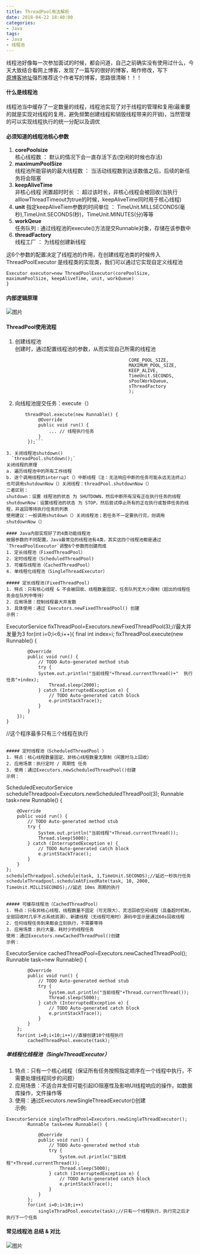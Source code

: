 ```yaml
---
title: ThreadPool用法解析
date: 2018-04-22 18:40:00
categories:
- Java
tags:
- Java
- 线程池
---
```


线程池好像每一次参加面试的时候，都会问道，自己之前确实没有使用过什么，今天大致结合看网上博客，发现了一篇写的很好的博客，略作修改，写下  
[原博客地址](https://www.jianshu.com/p/0e4a5e70bf0e)强烈推荐这个作者写的博客，思路很清晰！！！

<!--more-->

#### 什么是线程池  
线程池当中缓存了一定数量的线程，线程池实现了对于线程的管理和复用(最重要的就是实现对线程的复用，避免频繁创建线程和销毁线程带来的开销)，当然管理的可以实现线程执行的统一分配以及调优  
#### 必须知道的线程池核心参数  
1. **corePoolsize**  
核心线程数 ：  默认的情况下会一直存活下去(空闲的时候也存活)
2. **maximumPoolSize**  
线程池所能容纳的最大线程数 ：  当活动线程数到达该数值之后，后续的新任务将会阻塞 
3. **keepAliveTime**  
非核心线程 闲置超时时长 ：   超过该时长，非核心线程会被回收(当执行alllowThreadTimeout为true的时候，keepAliveTime同时用于核心线程)
4. **unit**
指定keepAliveTiem参数的时间单位 ： TimeUnit.MILLSECONDS(毫秒),TimeUnit.SECONDS(秒)，TimeUnit.MINUTES(分)等等
5. **workQeue**  
任务队列 :  通过线程池的execute()方法提交Runnable对象，存储在该参数中
6. **threadFactory**  
线程工厂 ： 为线程创建新线程  

这6个参数的配置决定了线程池的作用，在创建线程池类的时候传入  
ThreadPoolExecutor 是线程类的实现类，我们可以通过它实现自定义线程池  
```
Executor executor=new ThreadPoolExecutor(corePoolSize, maximumPoolSize, keepAliveTime, unit, workQueue)
}
```  

#### 内部逻辑原理  
![图片](https://upload-images.jianshu.io/upload_images/944365-90cfd4951a587ebd.png?imageMogr2/auto-orient/strip%7CimageView2/2/w/700)  

#### ThreadPool使用流程  
1. 创建线程池  
创建时，通过配置线程池的参数，从而实现自己所需的线程池
```Executor threadPool = new ThreadPoolExecutor(
                                              CORE_POOL_SIZE,
                                              MAXIMUM_POOL_SIZE,
                                              KEEP_ALIVE,
                                              TimeUnit.SECONDS,
                                              sPoolWorkQueue,
                                              sThreadFactory
                                              );
```
2. 向线程池提交任务：execute（）
```// 说明：传入 Runnable对象
       threadPool.execute(new Runnable() {
            @Override
            public void run() {
                ... // 线程执行任务
            }
        });```

3. 关闭线程池shutdown() 
  `threadPool.shutdown();`  
关闭线程的原理  
a. 遍历线程池中的所有工作线程  
b. 逐个调用线程的interrupt（）中断线程（注：无法响应中断的任务可能永远无法终止）
也可调用shutdownNow（）关闭线程：threadPool.shutdownNow（） 
二者区别：  
shutdown：设置 线程池的状态 为 SHUTDOWN，然后中断所有没有正在执行任务的线程  
shutdownNow：设置线程池的状态 为 STOP，然后尝试停止所有的正在执行或暂停任务的线程，并返回等待执行任务的列表  
使用建议：一般调用shutdown（）关闭线程池；若任务不一定要执行完，则调用shutdownNow（）  

#### Java内部实现好了的4类功能线程池  
根据参数的不同配置，Java最常见的线程池有4类，其实这四个线程池都是通过`ThreadPoolExecutor`调整6个参数而创建而成    
1. 定长线程池（FixedThreadPool）  
2. 定时线程池（ScheduledThreadPool)  
3. 可缓存线程池（CachedThreadPool）  
4. 单线程化线程池（SingleThreadExecutor）  

##### 定长线程池(FixedThreadPool)  
1. 特点：只有核心线程 & 不会被回收、线程数量固定、任务队列无大小限制（超出的线程任务会在队列中等待）
2. 应用场景：控制线程最大并发数
3. 具体使用：通过 Executors.newFixedThreadPool() 创建  
示例：  
```
ExecutorService fixThreadPool=Executors.newFixedThreadPool(3);//最大并发量为3
	for(int i=0;i<6;i++){
		final int index=i;
		fixThreadPool.execute(new Runnable() {
			
			@Override
			public void run() {
				// TODO Auto-generated method stub
				try {
				System.out.println("当前线程"+Thread.currentThread()+"  执行任务"+index);
					Thread.sleep(2000);
				} catch (InterruptedException e) {
					// TODO Auto-generated catch block
					e.printStackTrace();
				}
			}
		});
	}
//这个程序最多只有三个线程在执行
```  

##### 定时线程池（ScheduledThreadPool ）  
1. 特点：核心线程数量固定、非核心线程数量无限制（闲置时马上回收）
2. 应用场景：执行定时 / 周期性 任务
3. 使用：通过Executors.newScheduledThreadPool()创建  
示例：  
```
ScheduledExecutorService scheduleThreadpool=Executors.newScheduledThreadPool(3);
	Runnable task=new Runnable() {
		
		@Override
		public void run() {
			// TODO Auto-generated method stub
			try {
				System.out.println("当前线程"+Thread.currentThread());
				Thread.sleep(5000);
			} catch (InterruptedException e) {
				// TODO Auto-generated catch block
				e.printStackTrace();
			}
		}
	};
	scheduleThreadpool.schedule(task, 1,TimeUnit.SECONDS);//延迟一秒执行任务
	scheduleThreadpool.scheduleAtFixedRate(task, 10, 2000, TimeUnit.MILLISECONDS);//延迟 10ms 周期的执行
```   

##### 可缓存线程池（CachedThreadPool）  
1. 特点：只有非核心线程、线程数量不固定（可无限大）、灵活回收空闲线程（具备超时机制，全部回收时几乎不占系统资源）、新建线程（无线程可用时）源码中显示是通过60s回收线程
2. 任何线程任务到来都会立刻执行，不需要等待
3. 应用场景：执行大量、耗时少的线程任务
使用：通过Executors.newCachedThreadPool()创建  
示例：
```  
ExecutorService cachedThreadPool=Executors.newCachedThreadPool();
	 Runnable task=new Runnable() {
			
			@Override
			public void run() {
				// TODO Auto-generated method stub
				try {
					System.out.println("当前线程"+Thread.currentThread());
					Thread.sleep(5000);
				} catch (InterruptedException e) {
					// TODO Auto-generated catch block
					e.printStackTrace();
				}
			}
		};
		for(int i=0;i<10;i++)//直接创建10个线程执行	
			cachedThreadPool.execute(task);```

##### 单线程化线程池（SingleThreadExecutor）  
1. 特点：只有一个核心线程（保证所有任务按照指定顺序在一个线程中执行，不需要处理线程同步的问题）
2. 应用场景：不适合并发但可能引起IO阻塞性及影响UI线程响应的操作，如数据库操作，文件操作等
3. 使用：通过Executors.newSingleThreadExecutor()创建  
示例:  
```
ExecutorService singleThradPool=Executors.newSingleThreadExecutor();
        Runnable task=new Runnable() {
			
			@Override
			public void run() {
				// TODO Auto-generated method stub
				try {
					System.out.println("当前线程"+Thread.currentThread());
					Thread.sleep(5000);
				} catch (InterruptedException e) {
					// TODO Auto-generated catch block
					e.printStackTrace();
				}
			}
		};
		for(int i=0;i<10;i++)
			singleThradPool.execute(task);//只有一个线程执行，执行完之后才执行下一个任务
```  

#### 常见线程池 总结 & 对比  
![图片](https://upload-images.jianshu.io/upload_images/944365-5d6a2497f809d62a.png?imageMogr2/auto-orient/strip%7CimageView2/2/w/700)  

 